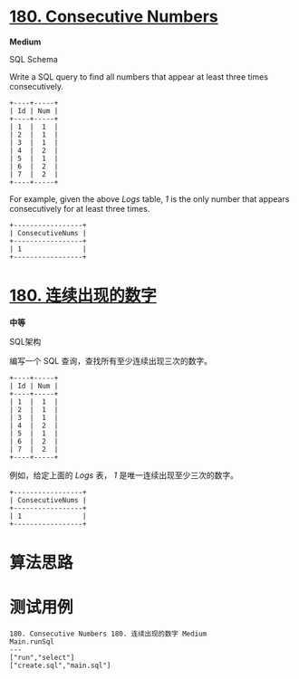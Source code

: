 # [180. Consecutive Numbers][enTitle]

**Medium**

SQL Schema 



Write a SQL query to find all numbers that appear at least three times consecutively.

```
+----+-----+
| Id | Num |
+----+-----+
| 1  |  1  |
| 2  |  1  |
| 3  |  1  |
| 4  |  2  |
| 5  |  1  |
| 6  |  2  |
| 7  |  2  |
+----+-----+

```

For example, given the above  *Logs*  table,  *1*  is the only number that appears consecutively for at least three times.

```
+-----------------+
| ConsecutiveNums |
+-----------------+
| 1               |
+-----------------+

```


# [180. 连续出现的数字][cnTitle]

**中等**

SQL架构 



编写一个 SQL 查询，查找所有至少连续出现三次的数字。

```
+----+-----+
| Id | Num |
+----+-----+
| 1  |  1  |
| 2  |  1  |
| 3  |  1  |
| 4  |  2  |
| 5  |  1  |
| 6  |  2  |
| 7  |  2  |
+----+-----+

```

例如，给定上面的  *Logs*  表，  *1*  是唯一连续出现至少三次的数字。

```
+-----------------+
| ConsecutiveNums |
+-----------------+
| 1               |
+-----------------+

```




# 算法思路

# 测试用例
```
180. Consecutive Numbers 180. 连续出现的数字 Medium
Main.runSql
---
["run","select"]
["create.sql","main.sql"]
```

[enTitle]: https://leetcode.com/problems/consecutive-numbers/
[cnTitle]: https://leetcode-cn.com/problems/consecutive-numbers/
